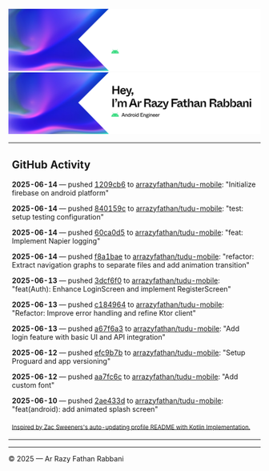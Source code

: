 ![Ar Razy Fathan Rabbani Banner](https://github.com/arrazyfathan/arrazyfathan/blob/main/media/banner-dark.png#gh-dark-mode-only)
![Ar Razy Fathan Rabbani Banner](https://github.com/arrazyfathan/arrazyfathan/blob/main/media/banner-light.png#gh-light-mode-only)

<table><tr><td valign="top" width="100%">    

## GitHub Activity

**2025-06-14** — pushed [1209cb6](https://github.com/arrazyfathan/tudu-mobile/commits/1209cb67becb2fb06480dee5432e830f94a6b6b6) to [arrazyfathan/tudu-mobile](https://github.com/arrazyfathan/tudu-mobile): "Initialize firebase on android platform"

**2025-06-14** — pushed [840159c](https://github.com/arrazyfathan/tudu-mobile/commits/840159cfa384d412647bcacb76e67c684e846fbe) to [arrazyfathan/tudu-mobile](https://github.com/arrazyfathan/tudu-mobile): "test: setup testing configuration"

**2025-06-14** — pushed [60ca0d5](https://github.com/arrazyfathan/tudu-mobile/commits/60ca0d5d5862c6a53e83163d6bd1e97ba3b71f97) to [arrazyfathan/tudu-mobile](https://github.com/arrazyfathan/tudu-mobile): "feat: Implement Napier logging"

**2025-06-14** — pushed [f8a1bae](https://github.com/arrazyfathan/tudu-mobile/commits/f8a1bae38e5928ee6da0da9af7eb97a2a689ad6b) to [arrazyfathan/tudu-mobile](https://github.com/arrazyfathan/tudu-mobile): "refactor: Extract navigation graphs to separate files and add animation transition"

**2025-06-13** — pushed [3dcf6f0](https://github.com/arrazyfathan/tudu-mobile/commits/3dcf6f02e863d68e3b1d977cfc8c0d6e97192bf7) to [arrazyfathan/tudu-mobile](https://github.com/arrazyfathan/tudu-mobile): "feat(Auth): Enhance LoginScreen and implement RegisterScreen"

**2025-06-13** — pushed [c184964](https://github.com/arrazyfathan/tudu-mobile/commits/c18496405edf3dc41129ab482c49b0c713151684) to [arrazyfathan/tudu-mobile](https://github.com/arrazyfathan/tudu-mobile): "Refactor: Improve error handling and refine Ktor client"

**2025-06-13** — pushed [a67f6a3](https://github.com/arrazyfathan/tudu-mobile/commits/a67f6a3f3843198d1d551e7ea4009d79650bb6ca) to [arrazyfathan/tudu-mobile](https://github.com/arrazyfathan/tudu-mobile): "Add login feature with basic UI and API integration"

**2025-06-12** — pushed [efc9b7b](https://github.com/arrazyfathan/tudu-mobile/commits/efc9b7bdedc94878b81df57cffabf70c2d7fa11b) to [arrazyfathan/tudu-mobile](https://github.com/arrazyfathan/tudu-mobile): "Setup Proguard and app versioning"

**2025-06-12** — pushed [aa7fc6c](https://github.com/arrazyfathan/tudu-mobile/commits/aa7fc6c3d19ea63fd8d3eb92382cc920e7686d72) to [arrazyfathan/tudu-mobile](https://github.com/arrazyfathan/tudu-mobile): "Add custom font"

**2025-06-10** — pushed [2ae433d](https://github.com/arrazyfathan/tudu-mobile/commits/2ae433d3ade43a8d07a8da8018af488152043673) to [arrazyfathan/tudu-mobile](https://github.com/arrazyfathan/tudu-mobile): "feat(android): add animated splash screen"
                
<sub><a href="https://github.com/ZacSweers/ZacSweers/">Inspired by Zac Sweeners's auto-updating profile README with Kotlin Implementation.</a></sub>
</table>

<!--START_SECTION:waka-->
<!--END_SECTION:waka-->

---
© 2025 — Ar Razy Fathan Rabbani